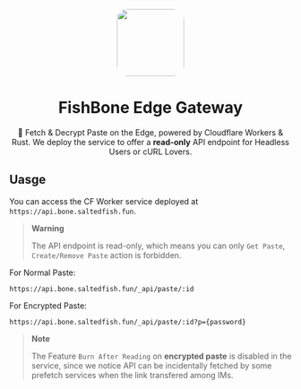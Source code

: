 <p align="center">

<img src="https://res.craft.do/user/full/5e6b3682-4335-44ac-eb7c-2a35a30ff739/doc/116DC87E-A004-4CDE-9CDB-DF508E71C918/D2F42156-D7D7-4867-9A0B-65DEF3F54FB5_2/dMyya0f0OBrkroLLbQBp35ezpo0yqxHjWFdtpgiUj3gz/Untitled%201.png" style="width:120px;border-radius:20px;"/>

</p>

<div align="center">

# FishBone Edge Gateway

🚀 Fetch & Decrypt Paste on the Edge, powered by Cloudflare Workers & Rust. We deploy the service to offer a **read-only** API endpoint for Headless Users or cURL Lovers.


</div>






## Uasge

You can access the CF Worker service deployed at `https://api.bone.saltedfish.fun`.

> **Warning**
>
> The API endpoint is read-only, which means you can only `Get Paste`, `Create/Remove Paste` action is forbidden.

For Normal Paste:

```other
https://api.bone.saltedfish.fun/_api/paste/:id
```

For Encrypted Paste:

```other
https://api.bone.saltedfish.fun/_api/paste/:id?p={password}
```

> **Note**
>
> The Feature `Burn After Reading`  on **encrypted paste** is disabled in the service, since we notice API can be incidentally fetched by some prefetch services when the link transfered among IMs.

